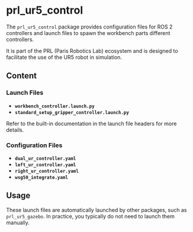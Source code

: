 # prl_ur5_control

The `prl_ur5_control` package provides configuration files for ROS 2 controllers and launch files to spawn the workbench parts different controllers.

It is part of the PRL (Paris Robotics Lab) ecosystem and is designed to facilitate the use of the UR5 robot in simulation.

## Content

### Launch Files
- **`workbench_controller.launch.py`**
- **`standard_setup_gripper_controller.launch.py`**

Refer to the built-in documentation in the launch file headers for more details.

### Configuration Files
- **`dual_ur_controller.yaml`**
- **`left_ur_controller.yaml`**
- **`right_ur_controller.yaml`**
- **`wsg50_integrate.yaml`**<!--  -->

## Usage

These launch files are automatically launched by other packages, such as `prl_ur5_gazebo`. In practice, you typically do not need to launch them manually.
